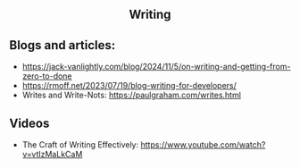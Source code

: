 <h2 align = "center">Writing</h2>

## Blogs and articles:

- https://jack-vanlightly.com/blog/2024/11/5/on-writing-and-getting-from-zero-to-done
- https://rmoff.net/2023/07/19/blog-writing-for-developers/
- Writes and Write-Nots: https://paulgraham.com/writes.html

## Videos

- The Craft of Writing Effectively: https://www.youtube.com/watch?v=vtIzMaLkCaM
